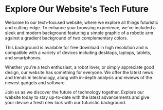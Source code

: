 <!--font:Montserrat-->

# Explore Our Website's Tech Future

Welcome to our tech-focused website, where we explore all things futuristic and cutting-edge. To enhance your browsing experience, we've included a sleek and modern background featuring a simple graphic of a robotic arm against a gradient background of two complementary colors.

This background is available for free download in high resolution and is compatible with a variety of devices including desktops, laptops, tablets, and smartphones. 

Whether you're a tech enthusiast, a robot lover, or simply appreciate good design, our website has something for everyone. We offer the latest news and trends in technology, along with in-depth analysis and reviews of the newest gadgets and software.

Join us as we discover the future of technology together. Explore our website today to stay up-to-date with the latest advancements and give your device a fresh new look with our futuristic background.

<!--

Write me markdown content of website with wallpaper:

"A wallpaper with a simple graphic of a robot arm, against a gradient background of two complementary colors."

The header of the page should not be copy of the text but rather a real content of the website which is using this wallpaper.


---


# Robotic Arm Wallpaper

Welcome to our website featuring a sleek and modern wallpaper design of a robotic arm against a gradient background of two complementary colors. This wallpaper is perfect for anyone who loves technology, robotics, or just wants to add a touch of futuristic style to their device.

Our wallpaper is available in high resolution and can be downloaded for free. It's compatible with a variety of devices including desktops, laptops, tablets, and smartphones. 

Whether you're a tech enthusiast, a robot lover, or simply appreciate good design, our robotic arm wallpaper is sure to impress. Download it today and give your device a fresh new look!


---


Heading should not include word "wallpaper". The website should not be about the wallpaper itself, wallpaper is just a related background, rewrite whole content.


---


# Welcome to our Futuristic Tech Website

Our website is the go-to destination for anyone who loves technology, robotics, and all things futuristic. To complement our cutting-edge content, we have a sleek and modern background featuring a simple graphic of a robotic arm against a gradient background of two complementary colors.

This background is available in high resolution and can be downloaded for free. It's compatible with a variety of devices including desktops, laptops, tablets, and smartphones. 

Whether you're a tech enthusiast, a robot lover, or simply appreciate good design, our website has something for everyone. From the latest news and trends in technology to in-depth analysis and reviews, we cover it all. 

So why not give your device a fresh new look with our futuristic background and stay up-to-date with the latest in tech by exploring our website today!


---


Heading is too long, rewrite whole content.


---


# Embrace the Future with Our Tech-Focused Website

Our website is dedicated to all things futuristic and tech-related. To enhance your browsing experience, we've included a sleek and modern background featuring a simple graphic of a robotic arm against a gradient background of two complementary colors.

This background is available for free download in high resolution and is compatible with a variety of devices including desktops, laptops, tablets, and smartphones. 

Whether you're a tech enthusiast, a robot lover, or simply appreciate good design, our website has something for everyone. We offer the latest news and trends in technology, along with in-depth analysis and reviews of the newest gadgets and software.

Explore our website to stay up-to-date with the latest advancements in the tech world and give your device a fresh new look with our futuristic background. Join us as we embrace the future together!


---


Heading is too long, rewrite whole content.


---


# Discover the Future of Technology on Our Website

Welcome to our tech-focused website, where we explore all things futuristic and cutting-edge. To enhance your browsing experience, we've included a sleek and modern background featuring a simple graphic of a robotic arm against a gradient background of two complementary colors.

This background is available for free download in high resolution and is compatible with a variety of devices including desktops, laptops, tablets, and smartphones. 

Whether you're a tech enthusiast, a robot lover, or simply appreciate good design, our website has something for everyone. We offer the latest news and trends in technology, along with in-depth analysis and reviews of the newest gadgets and software.

Join us as we discover the future of technology together. Explore our website today to stay up-to-date with the latest advancements and give your device a fresh new look with our futuristic background.


---


Write me a Google font which is best fitting for the website.

Pick from the list:
- Montserrat
- Poppins
- IBM Plex Sans
- Open Sans
- Lato
- Alegreya
- Orbitron
- Inter
- Lobster
- Futura
- Roboto
- Playfair Display
- Great Vibes
- Dancing Script
- Barlow Condensed
- Exo 2
- Raleway


Write just the font name nothing else.


---


Montserrat

-->
